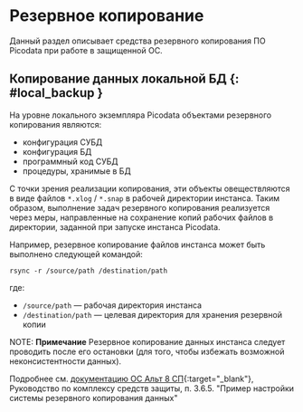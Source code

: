 # Резервное копирование

Данный раздел описывает средства резервного копирования ПО Picodata при
работе в защищенной ОС.


## Копирование данных локальной БД  {: #local_backup }

На уровне локального экземпляра Picodata объектами резервного копирования
являются:

- конфигурация СУБД
- конфигурация БД
- программный код СУБД
- процедуры, хранимые в БД <!-- TODO link sql routines doc -->

С точки зрения реализации копирования, эти объекты овеществляются в виде
файлов `*.xlog` / `*.snap` в рабочей директории инстанса. Таким образом,
выполнение задач резервного копирования реализуется через меры,
направленные на сохранение копий рабочих файлов в директории, заданной
при запуске инстанса Picodata.

Например, резервное копирование файлов инстанса может быть выполнено
следующей командой:

```shell
rsync -r /source/path /destination/path
```

где:

- `/source/path` — рабочая директория инстанса
- `/destination/path` — целевая директория для хранения резервной копии

NOTE: **Примечание** Резервное копирование данных инстанса следует
проводить после его остановки (для того, чтобы избежать возможной
неконсистентности данных).

Подробнее см. [документацию ОС Альт 8
СП](https://www.basealt.ru/altsp/docs){:target="_blank"}, Руководство по
комплексу средств защиты, п. 3.6.5. "Пример настройки системы резервного
копирования данных"
